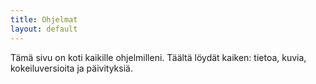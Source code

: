 ```yaml
---
title: Ohjelmat
layout: default
---
```


Tämä sivu on koti kaikille ohjelmilleni. Täältä löydät kaiken: tietoa, kuvia, kokeiluversioita ja päivityksiä.
